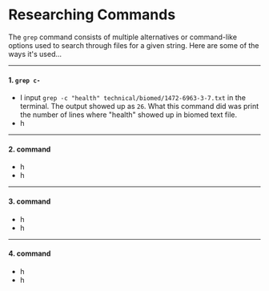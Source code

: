 # Researching Commands
The ```grep``` command consists of multiple alternatives or command-like options used to search through files for a given string. Here are some of the ways it's used... 

***

#### 1. ```grep c-```
  * I input ```grep -c "health" technical/biomed/1472-6963-3-7.txt``` in the terminal. The output showed up as ```26```. What this command did was print the number of lines where "health" showed up in biomed text file. 
  * h

***

#### 2. command
  * h
  * h

***

#### 3. command
  * h
  * h

***

#### 4. command
  * h
  * h
